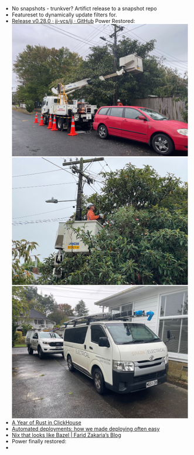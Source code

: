 - No snapshots - trunkver? Artifict release to a snapshot repo
- Featureset to dynamically update filters for.
- [Release v0.28.0 · jj-vcs/jj · GitHub](https://github.com/jj-vcs/jj/releases/tag/v0.28.0)
  Power Restored:
  ![PowerCut1.jpg](../assets/PowerCut1_1743720472255_0.jpg)
  ![PowerCut2.jpg](../assets/PowerCut2_1743720481695_0.jpg)
  ![PowerCut3.jpg](../assets/PowerCut3_1743720489783_0.jpg)
- [A Year of Rust in ClickHouse](https://clickhouse.com/blog/rust)
- [Automated deployments: how we made deploying often easy](https://www.channable.com/tech/automated-deployments)
- [Nix that looks like Bazel | Farid Zakaria’s Blog](https://fzakaria.com/2025/04/02/nix-that-looks-like-bazel)
- Power finally restored:
-